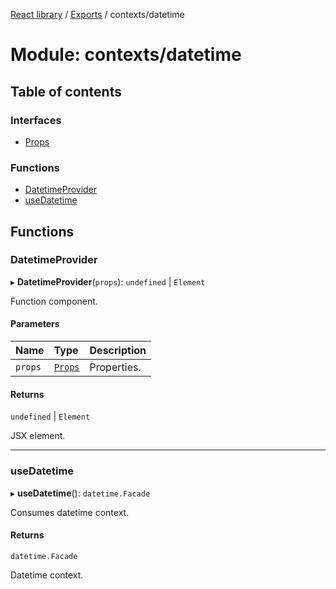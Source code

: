 [React library](../index.md) / [Exports](../modules.md) / contexts/datetime

# Module: contexts/datetime

## Table of contents

### Interfaces

- [Props](../interfaces/contexts_datetime.Props.md)

### Functions

- [DatetimeProvider](contexts_datetime.md#datetimeprovider)
- [useDatetime](contexts_datetime.md#usedatetime)

## Functions

### DatetimeProvider

▸ **DatetimeProvider**(`props`): `undefined` \| `Element`

Function component.

#### Parameters

| Name | Type | Description |
| :------ | :------ | :------ |
| `props` | [`Props`](../interfaces/contexts_datetime.Props.md) | Properties. |

#### Returns

`undefined` \| `Element`

JSX element.

___

### useDatetime

▸ **useDatetime**(): `datetime.Facade`

Consumes datetime context.

#### Returns

`datetime.Facade`

Datetime context.
